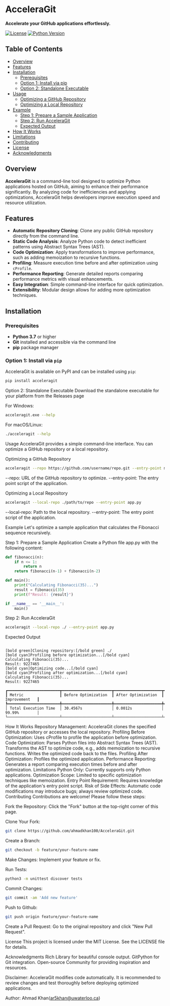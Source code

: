 # AcceleraGit

**Accelerate your GitHub applications effortlessly.**

[![License](https://img.shields.io/badge/license-MIT-blue.svg)](LICENSE)
[![Python Version](https://img.shields.io/badge/python-3.7%2B-blue.svg)](https://www.python.org/downloads/)

## Table of Contents

- [Overview](#overview)
- [Features](#features)
- [Installation](#installation)
  - [Prerequisites](#prerequisites)
  - [Option 1: Install via pip](#option-1-install-via-pip)
  - [Option 2: Standalone Executable](#option-2-standalone-executable)
- [Usage](#usage)
  - [Optimizing a GitHub Repository](#optimizing-a-github-repository)
  - [Optimizing a Local Repository](#optimizing-a-local-repository)
- [Example](#example)
  - [Step 1: Prepare a Sample Application](#step-1-prepare-a-sample-application)
  - [Step 2: Run AcceleraGit](#step-2-run-acceleragit)
  - [Expected Output](#expected-output)
- [How It Works](#how-it-works)
- [Limitations](#limitations)
- [Contributing](#contributing)
- [License](#license)
- [Acknowledgments](#acknowledgments)

## Overview

**AcceleraGit** is a command-line tool designed to optimize Python applications hosted on GitHub, aiming to enhance their performance significantly. By analyzing code for inefficiencies and applying optimizations, AcceleraGit helps developers improve execution speed and resource utilization.

## Features

- **Automatic Repository Cloning**: Clone any public GitHub repository directly from the command line.
- **Static Code Analysis**: Analyze Python code to detect inefficient patterns using Abstract Syntax Trees (AST).
- **Code Optimization**: Apply transformations to improve performance, such as adding memoization to recursive functions.
- **Profiling**: Measure execution time before and after optimization using `cProfile`.
- **Performance Reporting**: Generate detailed reports comparing performance metrics with visual enhancements.
- **Easy Integration**: Simple command-line interface for quick optimization.
- **Extensibility**: Modular design allows for adding more optimization techniques.

## Installation

### Prerequisites

- **Python 3.7** or higher
- **Git** installed and accessible via the command line
- **pip** package manager

### Option 1: Install via `pip`

AcceleraGit is available on PyPI and can be installed using `pip`:

```bash
pip install acceleragit
```

Option 2: Standalone Executable
Download the standalone executable for your platform from the Releases page

For Windows:

```bash
acceleragit.exe --help
```
For macOS/Linux:

```bash
./acceleragit --help
```

Usage
AcceleraGit provides a simple command-line interface. You can optimize a GitHub repository or a local repository.

Optimizing a GitHub Repository

```bash
acceleragit --repo https://github.com/username/repo.git --entry-point main.py
```

--repo: URL of the GitHub repository to optimize.
--entry-point: The entry point script of the application.

Optimizing a Local Repository

```bash
acceleragit --local-repo ./path/to/repo --entry-point app.py
```
--local-repo: Path to the local repository.
--entry-point: The entry point script of the application.

Example
Let's optimize a sample application that calculates the Fibonacci sequence recursively.

Step 1: Prepare a Sample Application
Create a Python file app.py with the following content:

```main.py
def fibonacci(n):
    if n <= 1:
        return n
    return fibonacci(n-1) + fibonacci(n-2)

def main():
    print("Calculating Fibonacci(35)...")
    result = fibonacci(35)
    print(f"Result: {result}")

if __name__ == '__main__':
    main()
```
Step 2: Run AcceleraGit

```bash
acceleragit --local-repo ./ --entry-point app.py
```
Expected Output

```less

[bold green]Cloning repository:[/bold green] ./ 
[bold cyan]Profiling before optimization...[/bold cyan]
Calculating Fibonacci(35)...
Result: 9227465
[bold cyan]Optimizing code...[/bold cyan]
[bold cyan]Profiling after optimization...[/bold cyan]
Calculating Fibonacci(35)...
Result: 9227465

┏━━━━━━━━━━━━━━━━━━━━━━━┳━━━━━━━━━━━━━━━━━━━━━━┳━━━━━━━━━━━━━━━━━━━━━┳━━━━━━━━━━━━━━━┓
┃ Metric                ┃ Before Optimization  ┃ After Optimization  ┃ Improvement   ┃
┡━━━━━━━━━━━━━━━━━━━━━━━╇━━━━━━━━━━━━━━━━━━━━━━╇━━━━━━━━━━━━━━━━━━━━━╇━━━━━━━━━━━━━━━┩
│ Total Execution Time  │ 30.4567s             │ 0.0012s             │ 99.99%        │
└───────────────────────┴──────────────────────┴─────────────────────┴───────────────┘

```

How It Works
Repository Management: AcceleraGit clones the specified GitHub repository or accesses the local repository.
Profiling Before Optimization: Uses cProfile to profile the application before optimization.
Code Optimization:
Parses Python files into Abstract Syntax Trees (AST).
Transforms the AST to optimize code, e.g., adds memoization to recursive functions.
Writes the optimized code back to the files.
Profiling After Optimization: Profiles the optimized application.
Performance Reporting: Generates a report comparing execution times before and after optimization.
Limitations
Python Only: Currently supports only Python applications.
Optimization Scope: Limited to specific optimization techniques like memoization.
Entry Point Requirement: Requires knowledge of the application's entry point script.
Risk of Side Effects: Automatic code modifications may introduce bugs; always review optimized code.
Contributing
Contributions are welcome! Please follow these steps:

Fork the Repository: Click the "Fork" button at the top-right corner of this page.

Clone Your Fork:
```bash
git clone https://github.com/ahmadkhan100/AcceleraGit.git
```

Create a Branch:
```bash
git checkout -b feature/your-feature-name
```

Make Changes: Implement your feature or fix.

Run Tests:

```bash
python3 -m unittest discover tests
```
Commit Changes:
```bash
git commit -am 'Add new feature'
```

Push to Github:
```bash
git push origin feature/your-feature-name
```
Create a Pull Request: Go to the original repository and click "New Pull Request".

License
This project is licensed under the MIT License. See the LICENSE file for details.

Acknowledgments
Rich Library for beautiful console output.
GitPython for Git integration.
Open-source Community for providing inspiration and resources.


Disclaimer: AcceleraGit modifies code automatically. It is recommended to review changes and test thoroughly before deploying optimized applications.

Author: Ahmad Khan(ar5khan@uwaterloo.ca)



